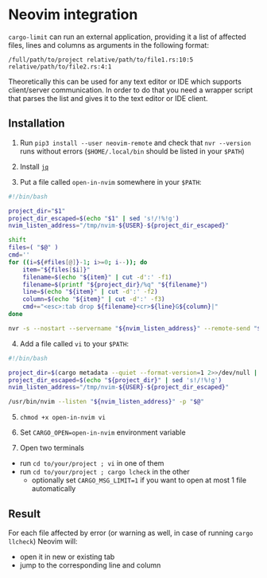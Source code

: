 # Neovim integration
`cargo-limit` can run an external application, providing it a list of affected files, lines and columns as arguments in the following format:

```
/full/path/to/project relative/path/to/file1.rs:10:5 relative/path/to/file2.rs:4:1
```

Theoretically this can be used for any text editor or IDE which supports client/server communication. In order to do that you need a wrapper script that parses the list and gives it to the text editor or IDE client.

## Installation
1. Run `pip3 install --user neovim-remote` and check that `nvr --version` runs without errors (`$HOME/.local/bin` should be listed in your `$PATH`)

2. Install [`jq`](https://stedolan.github.io/jq/download/)

3. Put a file called `open-in-nvim` somewhere in your `$PATH`:
```bash
#!/bin/bash

project_dir="$1"
project_dir_escaped=$(echo "$1" | sed 's!/!%!g')
nvim_listen_address="/tmp/nvim-${USER}-${project_dir_escaped}"

shift
files=( "$@" )
cmd=''
for ((i=${#files[@]}-1; i>=0; i--)); do
    item="${files[$i]}"
    filename=$(echo "${item}" | cut -d':' -f1)
    filename=$(printf "${project_dir}/%q" "${filename}")
    line=$(echo "${item}" | cut -d':' -f2)
    column=$(echo "${item}" | cut -d':' -f3)
    cmd+="<esc>:tab drop ${filename}<cr>${line}G${column}|"
done

nvr -s --nostart --servername "${nvim_listen_address}" --remote-send "${cmd}"
```

4. Add a file called `vi` to your `$PATH`:
```bash
#!/bin/bash

project_dir=$(cargo metadata --quiet --format-version=1 2>>/dev/null | jq --raw-output '.workspace_root')
project_dir_escaped=$(echo "${project_dir}" | sed 's!/!%!g')
nvim_listen_address="/tmp/nvim-${USER}-${project_dir_escaped}"

/usr/bin/nvim --listen "${nvim_listen_address}" -p "$@"
```

5. `chmod +x open-in-nvim vi`

6. Set `CARGO_OPEN=open-in-nvim` environment variable

7. Open two terminals
- run `cd to/your/project ; vi` in one of them
- run `cd to/your/project ; cargo lcheck` in the other
    - optionally set `CARGO_MSG_LIMIT=1` if you want to open at most 1 file automatically

## Result
For each file affected by error (or warning as well, in case of running `cargo llcheck`) Neovim will:
- open it in new or existing tab
- jump to the corresponding line and column
